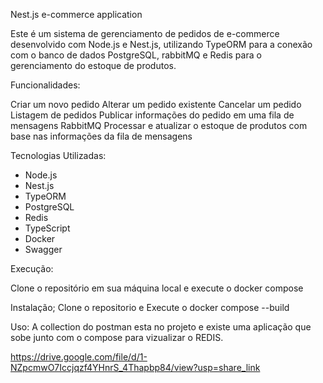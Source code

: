 Nest.js e-commerce application

Este é um sistema de gerenciamento de pedidos de e-commerce desenvolvido com Node.js e Nest.js, utilizando TypeORM para a conexão com o banco de dados PostgreSQL, rabbitMQ e Redis para o gerenciamento do estoque de produtos.

Funcionalidades:

Criar um novo pedido
Alterar um pedido existente
Cancelar um pedido
Listagem de pedidos
Publicar informações do pedido em uma fila de mensagens RabbitMQ
Processar e atualizar o estoque de produtos com base nas informações da fila de mensagens

Tecnologias Utilizadas:

- Node.js
- Nest.js
- TypeORM
- PostgreSQL
- Redis
- TypeScript
- Docker
- Swagger

Execução:

Clone o repositório em sua máquina local e execute o docker compose


Instalação;
Clone o repositorio e
Execute o docker compose --build

Uso:
A collection do postman esta no projeto e existe uma aplicação que sobe junto com o compose para vizualizar o REDIS.

https://drive.google.com/file/d/1-NZpcmwO7Iccjqzf4YHnrS_4Thapbp84/view?usp=share_link
